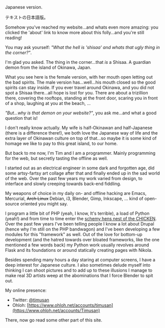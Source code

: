<!--
.. title: About
.. slug: about
.. date: 2013/02/20 20:00:00
-->

Japanese version.

テキストの日本語版。

Somehow you've reached my website...and whats even more amazing: you clicked the 'about' link to know more about this folly...and you're still reading!

You may ask yourself: <em>"What the hell is 'shisaa' and whats that ugly thing in the corner?"</em>. 

I'm glad you asked. The thing in the corner...that *is* a Shisaa. A guardian demon from the island of Okinawa, Japan. 

What you see here is the female version, with her mouth open letting out the bad spirits. The male version has...well...his mouth closed so the good spirits can stay inside. If you ever travel around Okinawa, and you did not spot a Shisaa there...all hope is lost for you. There are about a trizillion there, covering the rooftops, standing at the front door, scaring you in front of a shop, laughing at you at the beach, ...

*"But...why is that demon on your website?"*, you ask me...and what a good question that is! 

I don't really know actually. My wife is half-Okinawan and half-Japanese (there is a difference there!), we both love the Japanese way of life and the extra layer of Okinawan culture on top of that...so maybe it is some kind of homage we like to pay to this great island, to our home.

But back to me now, I'm Tim and I am a programmer. Mainly programming for the web, but secretly tasting the offline as well.

 I started out as an electrical engineer in some dark and forgotten age, did some artsy-fartsy art collage after that and finally ended up in the sad world of the web. Over the past few years my work varied from design, to interface and slowly creeping towards back-end fiddling. 

My weapons of choice in my daily on- and offline hacking are Emacs, Mercurial, <s>Arch Linux</s> Debian, i3, Blender, Gimp, Inkscape, ... kind of open-source oriented you might say. 

I program a little bit of PHP (yeah, I know, It's terrible), a load of Python (yeah!) and from time to time enter the [schemy hens nest of the CHICKEN](http://call-cc.org "CHICKEN Scheme website").
Over the past few years I've been telling people I know a lot about Drupal (hence why I'm still on the PHP bandwagon) and I've been developing a few modules for this "framework" as well.
Out of the love for bottom-up development (and the hatred towards over bloated frameworks, like the one mentioned a few words back) my Python work usually revolves around Flask and its foundations or around statically creating pages with Nikola.

Besides spending many hours a day staring at computer screens, I have a deep interest for Japanese culture.
I also sometimes delude myself into thinking I can shoot pictures and to add up to these illusions I manage to make real 3D artists weep at the abominations that I force Blender to spit out.

My online presence:

* Twitter: [@timusan](https://twitter.com/timusan)
* Ohloh: [https://www.ohloh.net/accounts/timusan](https://www.ohloh.net/accounts/Timusan)

There, now go read some other part of this site.
